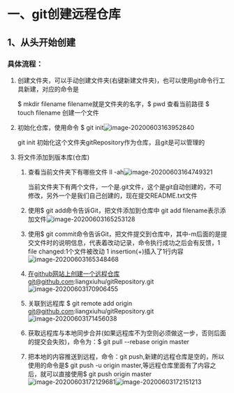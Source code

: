 # 一、git创建远程仓库

## 1、从头开始创建

### 具体流程：

1. 创建文件夹，可以手动创建文件夹(右键新建文件夹)，也可以使用git命令行工具新建，对应的命令是

   $ mkdir filename   filename就是文件夹的名字，$ pwd  查看当前路径    $ touch filename  创建一个文件

2. 初始化仓库，使用命令 $ git init![image-20200603163952840](C:\Users\梁修虎\AppData\Roaming\Typora\typora-user-images\image-20200603163952840.png)

   git init 初始化这个文件夹gitRepository作为仓库，且git是可以管理的

3. 将文件添加到版本库(仓库)

   1. 查看当前文件夹下有哪些文件  ll -ah![image-20200603164749321](C:\Users\梁修虎\AppData\Roaming\Typora\typora-user-images\image-20200603164749321.png)

      当前文件夹下有两个文件，一个是.git文件，这个是git自动创建的，不可修改，另外一个是我们自己创建的，现在提交README.txt文件

   2. 使用$ git add命令告诉Git，把文件添加到仓库中 git add filename表示添加文件![image-20200603165253128](C:\Users\梁修虎\AppData\Roaming\Typora\typora-user-images\image-20200603165253128.png)

   3. 使用$ git commit命令告诉Git，把文件提交到仓库中，其中-m后面的是提交文件时的说明信息，代表着改动记录，命令执行成功之后会有反馈，1 file changed:1个文件被改动 1 insertion(+)插入了1行内容![image-20200603165348468](C:\Users\梁修虎\AppData\Roaming\Typora\typora-user-images\image-20200603165348468.png)

   4. 在github网站上创建一个远程仓库git@github.com:liangxiuhu/gitRepository.git![image-20200603170906455](C:\Users\梁修虎\AppData\Roaming\Typora\typora-user-images\image-20200603170906455.png)

      

   5. 关联到远程库 $ git remote add origin git@github.com:liangxiuhu/gitRepository.git![image-20200603171456038](C:\Users\梁修虎\AppData\Roaming\Typora\typora-user-images\image-20200603171456038.png)

   6. 获取远程库与本地同步合并(如果远程库不为空则必须做这一步，否则后面的提交会失败)，命令为：$ git pull --rebase origin master

   7. 把本地的内容推送到远程，命令：git push,新建的远程仓库是空的，所以使用的命令是$ git push -u origin master,等远程仓库里面有了内容之后，就可以直接使用$ git push origin master![image-20200603172129681](C:\Users\梁修虎\AppData\Roaming\Typora\typora-user-images\image-20200603172129681.png)![image-20200603172151213](C:\Users\梁修虎\AppData\Roaming\Typora\typora-user-images\image-20200603172151213.png)

      

   ​	